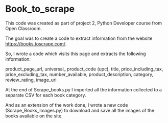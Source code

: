 # Book_to_scrape

This code was created as part of project 2, Python Developer course from Open Classroom.

The goal was to create a code to extract information from the website https://books.toscrape.com/.

So, I wrote a code which visits this page and extracts the following information:

product_page_url, universal_ product_code (upc), title, price_including_tax, price_excluding_tax, number_available, product_description, category, review_rating, image_url

At the end of Scrape_books.py I imported all the information collected to a separate CSV for each book category.

And as an extension of the work done, I wrote a new code (Scrape_Books_Images.py) to download and save all the images of the books available on the site.

